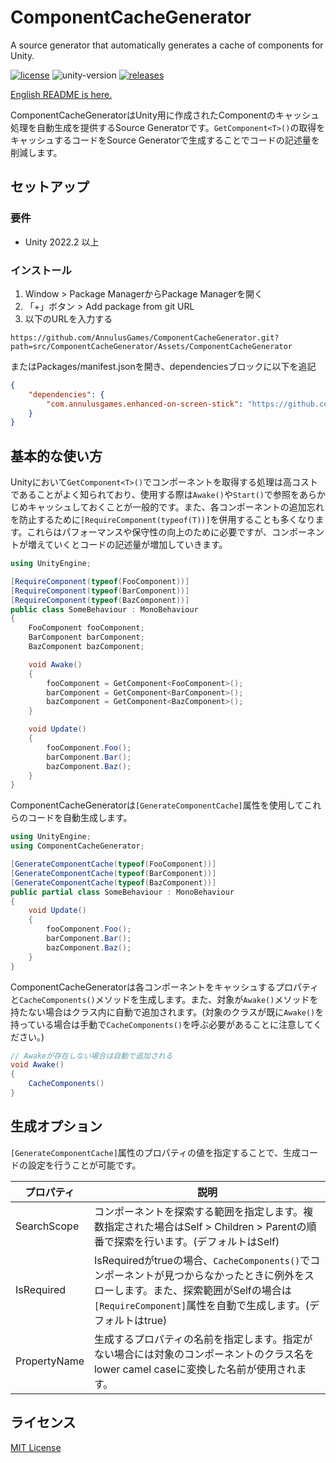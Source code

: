 # ComponentCacheGenerator
 A source generator that automatically generates a cache of components for Unity.

[![license](https://img.shields.io/badge/LICENSE-MIT-green.svg)](LICENSE)
![unity-version](https://img.shields.io/badge/unity-2022.2+-000.svg)
[![releases](https://img.shields.io/github/release/AnnulusGames/ComponentCacheGenerator.svg)](https://github.com/AnnulusGames/ComponentCacheGenerator/releases)

[English README is here.](README.md)

ComponentCacheGeneratorはUnity用に作成されたComponentのキャッシュ処理を自動生成を提供するSource Generatorです。`GetComponent<T>()`の取得をキャッシュするコードをSource Generatorで生成することでコードの記述量を削減します。

## セットアップ

### 要件

* Unity 2022.2 以上

### インストール

1. Window > Package ManagerからPackage Managerを開く
2. 「+」ボタン > Add package from git URL
3. 以下のURLを入力する

```
https://github.com/AnnulusGames/ComponentCacheGenerator.git?path=src/ComponentCacheGenerator/Assets/ComponentCacheGenerator
```

またはPackages/manifest.jsonを開き、dependenciesブロックに以下を追記

```json
{
    "dependencies": {
        "com.annulusgames.enhanced-on-screen-stick": "https://github.com/AnnulusGames/ComponentCacheGenerator.git?path=src/ComponentCacheGenerator/Assets/ComponentCacheGenerator"
    }
}
```

## 基本的な使い方

Unityにおいて`GetComponent<T>()`でコンポーネントを取得する処理は高コストであることがよく知られており、使用する際は`Awake()`や`Start()`で参照をあらかじめキャッシュしておくことが一般的です。また、各コンポーネントの追加忘れを防止するために`[RequireComponent(typeof(T))]`を併用することも多くなります。これらはパフォーマンスや保守性の向上のために必要ですが、コンポーネントが増えていくとコードの記述量が増加していきます。

```cs
using UnityEngine;

[RequireComponent(typeof(FooComponent))]
[RequireComponent(typeof(BarComponent))]
[RequireComponent(typeof(BazComponent))]
public class SomeBehaviour : MonoBehaviour
{
    FooComponent fooComponent;
    BarComponent barComponent;
    BazComponent bazComponent;

    void Awake()
    {
        fooComponent = GetComponent<FooComponent>();
        barComponent = GetComponent<BarComponent>();
        bazComponent = GetComponent<BazComponent>();
    }

    void Update()
    {
        fooComponent.Foo();
        barComponent.Bar();
        bazComponent.Baz();
    }
}
```

ComponentCacheGeneratorは`[GenerateComponentCache]`属性を使用してこれらのコードを自動生成します。

```cs
using UnityEngine;
using ComponentCacheGenerator;

[GenerateComponentCache(typeof(FooComponent))]
[GenerateComponentCache(typeof(BarComponent))]
[GenerateComponentCache(typeof(BazComponent))]
public partial class SomeBehaviour : MonoBehaviour
{
    void Update()
    {
        fooComponent.Foo();
        barComponent.Bar();
        bazComponent.Baz();
    }
}
```

ComponentCacheGeneratorは各コンポーネントをキャッシュするプロパティと`CacheComponents()`メソッドを生成します。また、対象が`Awake()`メソッドを持たない場合はクラス内に自動で追加されます。(対象のクラスが既に`Awake()`を持っている場合は手動で`CacheComponents()`を呼ぶ必要があることに注意してください。)

```cs
// Awakeが存在しない場合は自動で追加される
void Awake()
{
    CacheComponents()
}
```

## 生成オプション

`[GenerateComponentCache]`属性のプロパティの値を指定することで、生成コードの設定を行うことが可能です。

| プロパティ | 説明 |
| - | - |
| SearchScope | コンポーネントを探索する範囲を指定します。複数指定された場合はSelf > Children > Parentの順番で探索を行います。(デフォルトはSelf) |
| IsRequired | IsRequiredがtrueの場合、`CacheComponents()`でコンポーネントが見つからなかったときに例外をスローします。また、探索範囲がSelfの場合は`[RequireComponent]`属性を自動で生成します。(デフォルトはtrue) |
| PropertyName | 生成するプロパティの名前を指定します。指定がない場合には対象のコンポーネントのクラス名をlower camel caseに変換した名前が使用されます。 |

## ライセンス

[MIT License](LICENSE)